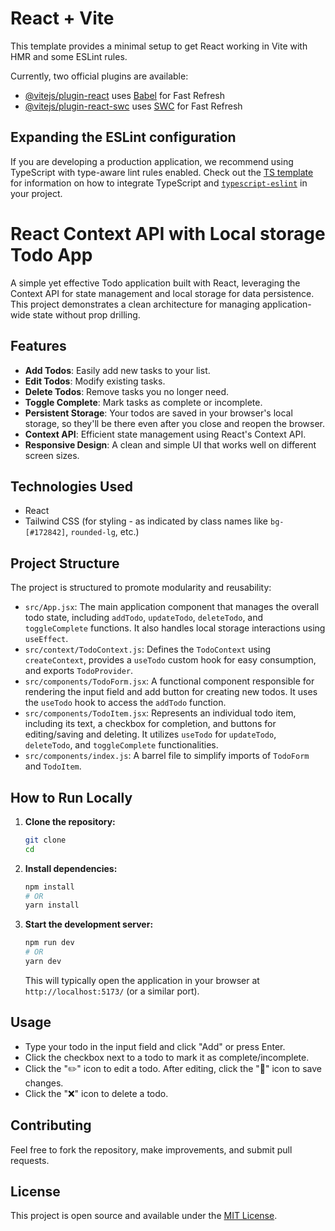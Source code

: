 # React + Vite

This template provides a minimal setup to get React working in Vite with HMR and some ESLint rules.

Currently, two official plugins are available:

- [@vitejs/plugin-react](https://github.com/vitejs/vite-plugin-react/blob/main/packages/plugin-react) uses [Babel](https://babeljs.io/) for Fast Refresh
- [@vitejs/plugin-react-swc](https://github.com/vitejs/vite-plugin-react/blob/main/packages/plugin-react-swc) uses [SWC](https://swc.rs/) for Fast Refresh

## Expanding the ESLint configuration

If you are developing a production application, we recommend using TypeScript with type-aware lint rules enabled. Check out the [TS template](https://github.com/vitejs/vite/tree/main/packages/create-vite/template-react-ts) for information on how to integrate TypeScript and [`typescript-eslint`](https://typescript-eslint.io) in your project.


# React Context API with Local storage Todo App

A simple yet effective Todo application built with React, leveraging the Context API for state management and local storage for data persistence. This project demonstrates a clean architecture for managing application-wide state without prop drilling.

## Features

* **Add Todos**: Easily add new tasks to your list.
* **Edit Todos**: Modify existing tasks.
* **Delete Todos**: Remove tasks you no longer need.
* **Toggle Complete**: Mark tasks as complete or incomplete.
* **Persistent Storage**: Your todos are saved in your browser's local storage, so they'll be there even after you close and reopen the browser.
* **Context API**: Efficient state management using React's Context API.
* **Responsive Design**: A clean and simple UI that works well on different screen sizes.

## Technologies Used

* React
* Tailwind CSS (for styling - as indicated by class names like `bg-[#172842]`, `rounded-lg`, etc.)

## Project Structure

The project is structured to promote modularity and reusability:

* `src/App.jsx`: The main application component that manages the overall todo state, including `addTodo`, `updateTodo`, `deleteTodo`, and `toggleComplete` functions. It also handles local storage interactions using `useEffect`.
* `src/context/TodoContext.js`: Defines the `TodoContext` using `createContext`, provides a `useTodo` custom hook for easy consumption, and exports `TodoProvider`.
* `src/components/TodoForm.jsx`: A functional component responsible for rendering the input field and add button for creating new todos. It uses the `useTodo` hook to access the `addTodo` function.
* `src/components/TodoItem.jsx`: Represents an individual todo item, including its text, a checkbox for completion, and buttons for editing/saving and deleting. It utilizes `useTodo` for `updateTodo`, `deleteTodo`, and `toggleComplete` functionalities.
* `src/components/index.js`: A barrel file to simplify imports of `TodoForm` and `TodoItem`.

## How to Run Locally

1.  **Clone the repository:**
    ```bash
    git clone 
    cd 
    ```
2.  **Install dependencies:**
    ```bash
    npm install
    # OR
    yarn install
    ```
3.  **Start the development server:**
    ```bash
    npm run dev
    # OR
    yarn dev
    ```
    This will typically open the application in your browser at `http://localhost:5173/` (or a similar port).

## Usage

* Type your todo in the input field and click "Add" or press Enter.
* Click the checkbox next to a todo to mark it as complete/incomplete.
* Click the "✏️" icon to edit a todo. After editing, click the "📁" icon to save changes.
* Click the "❌" icon to delete a todo.

## Contributing

Feel free to fork the repository, make improvements, and submit pull requests.

## License

This project is open source and available under the [MIT License](LICENSE).
